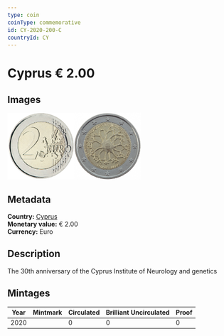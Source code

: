```yaml
---
type: coin
coinType: commemorative
id: CY-2020-200-C
countryId: CY
---
```


# Cyprus € 2.00

## Images

<img src="../../Images/common-2007-200.png" height="150" alt="Front image"><img src="Images/CY-2020-200.png" height="150" alt="Back image">

## Metadata

**Country:** [Cyprus](../../Countries/Cyprus/index.md)\
**Monetary value:** € 2.00\
**Currency:** Euro

## Description
The 30th anniversary of the Cyprus Institute of Neurology and genetics

## Mintages

| Year | Mintmark | Circulated | Brilliant Uncirculated | Proof |
| ---- | -------- | ---------- | ---------------------- | ----- |
| 2020 | | 0 | 0 | 0 |

